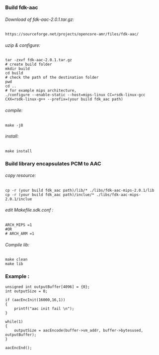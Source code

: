 ### Build fdk-aac

###### Download of fdk-aac-2.0.1.tar.gz:
    https://sourceforge.net/projects/opencore-amr/files/fdk-aac/

###### uzip & configure:
    tar -zxvf fdk-aac-2.0.1.tar.gz
    # create build folder 
    mkdir build 
    cd build
    # check the path of the destination folder
    pwd 
    cd ..
    # for example mips architecture,
    ./configure --enable-static --host=mips-linux CC=rsdk-linux-gcc CXX=rsdk-linux-g++ --prefix=(your build fdk_aac path)
###### compile: 
    make -j8

###### install:
    make install

### Build library encapsulates PCM to AAC
###### copy resource: 
    cp -r (your build fdk_aac path)/lib/* ./libs/fdk-aac-mips-2.0.1/lib
    cp -r (your build fdk_aac path)/inclue/* ./libs/fdk-aac-mips-2.0.1/inclue
###### edit Makefile.sdk.conf : 
    ARCH_MIPS =1
    #OR
    # ARCH_ARM =1
###### Compile lib:
    make clean 
    make lib

### Example :

    unsigned int outputBuffer[4096] = {0};
	int outputSize = 0;

	if (aacEncInit(16000,16,1))
	{
	    printf("aac init fail \n");
	}

    while(1)
    {
        outputSize = aacEncode(buffer->vm_addr, buffer->bytesused, outputBuffer);
    }

	aacEncEnd();



